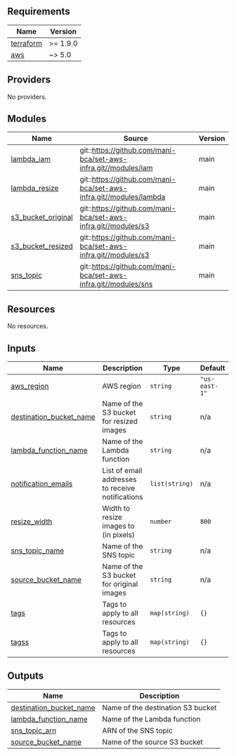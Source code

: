 <!-- BEGIN_TF_DOCS -->
## Requirements

| Name | Version |
|------|---------|
| <a name="requirement_terraform"></a> [terraform](#requirement\_terraform) | >= 1.9.0 |
| <a name="requirement_aws"></a> [aws](#requirement\_aws) | ~> 5.0 |

## Providers

No providers.

## Modules

| Name | Source | Version |
|------|--------|---------|
| <a name="module_lambda_iam"></a> [lambda\_iam](#module\_lambda\_iam) | git::https://github.com/mani-bca/set-aws-infra.git//modules/iam | main |
| <a name="module_lambda_resize"></a> [lambda\_resize](#module\_lambda\_resize) | git::https://github.com/mani-bca/set-aws-infra.git//modules/lambda | main |
| <a name="module_s3_bucket_original"></a> [s3\_bucket\_original](#module\_s3\_bucket\_original) | git::https://github.com/mani-bca/set-aws-infra.git//modules/s3 | main |
| <a name="module_s3_bucket_resized"></a> [s3\_bucket\_resized](#module\_s3\_bucket\_resized) | git::https://github.com/mani-bca/set-aws-infra.git//modules/s3 | main |
| <a name="module_sns_topic"></a> [sns\_topic](#module\_sns\_topic) | git::https://github.com/mani-bca/set-aws-infra.git//modules/sns | main |

## Resources

No resources.

## Inputs

| Name | Description | Type | Default | Required |
|------|-------------|------|---------|:--------:|
| <a name="input_aws_region"></a> [aws\_region](#input\_aws\_region) | AWS region | `string` | `"us-east-1"` | no |
| <a name="input_destination_bucket_name"></a> [destination\_bucket\_name](#input\_destination\_bucket\_name) | Name of the S3 bucket for resized images | `string` | n/a | yes |
| <a name="input_lambda_function_name"></a> [lambda\_function\_name](#input\_lambda\_function\_name) | Name of the Lambda function | `string` | n/a | yes |
| <a name="input_notification_emails"></a> [notification\_emails](#input\_notification\_emails) | List of email addresses to receive notifications | `list(string)` | n/a | yes |
| <a name="input_resize_width"></a> [resize\_width](#input\_resize\_width) | Width to resize images to (in pixels) | `number` | `800` | no |
| <a name="input_sns_topic_name"></a> [sns\_topic\_name](#input\_sns\_topic\_name) | Name of the SNS topic | `string` | n/a | yes |
| <a name="input_source_bucket_name"></a> [source\_bucket\_name](#input\_source\_bucket\_name) | Name of the S3 bucket for original images | `string` | n/a | yes |
| <a name="input_tags"></a> [tags](#input\_tags) | Tags to apply to all resources | `map(string)` | `{}` | no |
| <a name="input_tagss"></a> [tagss](#input\_tagss) | Tags to apply to all resources | `map(string)` | `{}` | no |

## Outputs

| Name | Description |
|------|-------------|
| <a name="output_destination_bucket_name"></a> [destination\_bucket\_name](#output\_destination\_bucket\_name) | Name of the destination S3 bucket |
| <a name="output_lambda_function_name"></a> [lambda\_function\_name](#output\_lambda\_function\_name) | Name of the Lambda function |
| <a name="output_sns_topic_arn"></a> [sns\_topic\_arn](#output\_sns\_topic\_arn) | ARN of the SNS topic |
| <a name="output_source_bucket_name"></a> [source\_bucket\_name](#output\_source\_bucket\_name) | Name of the source S3 bucket |
<!-- END_TF_DOCS -->
